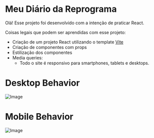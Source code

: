 # Meu Diário da Reprograma

Olá! Esse projeto foi desenvolvido com a intenção de praticar React.

Coisas legais que podem ser aprendidas com esse projeto:

-   Criação de um projeto React utilizando o template [Vite](https://vitejs.dev/)
-  Criação de componentes com props
- Estilização dos componentes
- Media queries:
	-  Todo o site é responsivo para smartphones, tablets e desktops.


# Desktop Behavior

![Image](https://github.com/pmagalhaes2/atividades-reprograma/blob/main/MEU-DIARIO-REPROGRAMA/src/images/desktop-behavior.gif?raw=true)

# Mobile Behavior

![Image](https://github.com/pmagalhaes2/atividades-reprograma/blob/main/MEU-DIARIO-REPROGRAMA/src/images/mobile-behavior.gif?raw=true)